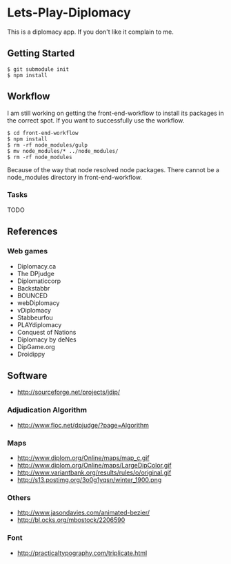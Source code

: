 Lets-Play-Diplomacy
===================

This is a diplomacy app. If you don't like it complain to me.

Getting Started
---------------

    $ git submodule init
    $ npm install

Workflow
-------

I am still working on getting the front-end-workflow to install its packages
in the correct spot. If you want to successfully use the workflow.

    $ cd front-end-workflow
    $ npm install
    $ rm -rf node_modules/gulp
    $ mv node_modules/* ../node_modules/
    $ rm -rf node_modules

Because of the way that node resolved node packages. There cannot be a
node_modules directory in front-end-workflow.

### Tasks

TODO

References
----------

### Web games

 * Diplomacy.ca
 * The DPjudge
 * Diplomaticcorp
 * Backstabbr
 * BOUNCED
 * webDiplomacy
 * vDiplomacy
 * Stabbeurfou
 * PLAYdiplomacy
 * Conquest of Nations
 * Diplomacy by deNes
 * DipGame.org
 * Droidippy

## Software

 * http://sourceforge.net/projects/jdip/

### Adjudication Algorithm

 * http://www.floc.net/dpjudge/?page=Algorithm

### Maps

 * http://www.diplom.org/Online/maps/map_c.gif
 * http://www.diplom.org/Online/maps/LargeDipColor.gif
 * http://www.variantbank.org/results/rules/o/original.gif
 * http://s13.postimg.org/3o0g1yqsn/winter_1900.png

### Others

 * http://www.jasondavies.com/animated-bezier/
 * http://bl.ocks.org/mbostock/2206590

### Font

 * http://practicaltypography.com/triplicate.html
